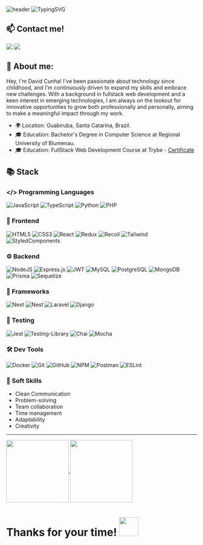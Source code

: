 ![header](https://capsule-render.vercel.app/api?type=waving&height=300&color=0078d4&text=>%20Hey%20there,%20Welcome!&textBg=false&section=header&reversal=false&fontColor=fff&animation=twinkling&descAlignY=50&descAlign=50)
![TypingSVG](https://readme-typing-svg.herokuapp.com?font=Fira+Code&center=true&size=30&duration=3000&pause=1000&color=fff&width=550&lines=David+Cunha;FullStack+Developer;Feel+free+to+contact+me!;)

## 📫 Contact me!
 <a href="mailto:contatodavidcunha@hotmail.com">
  <img src="https://img.shields.io/badge/Microsoft_Outlook-0078D4?style=for-the-badge&logo=microsoft-outlook&logoColor=white"></a>
</a>
  
 <a target='_blank' href="https://www.linkedin.com/in/davidlcunha/">
    <img src="https://img.shields.io/badge/LinkedIn-0077B5?style=for-the-badge&logo=linkedin&logoColor=white">
</a>

## 👋 About me:
Hey, I'm David Cunha! I've been passionate about technology since childhood, and I'm continuously driven to expand my skills and embrace new challenges. With a background in fullstack web development and a keen interest in emerging technologies, I am always on the lookout for innovative opportunities to grow both professionally and personally, aiming to make a meaningful impact through my work.

- 🌍 Location: Guabiruba, Santa Catarina, Brazil.
- 🎓 Education: Bachelor's Degree in Computer Science at Regional University of Blumenau.
- 🎓 Education: FullStack Web Development Course at Trybe - [Certificate](https://www.credential.net/9237181b-16cb-4d1d-bd74-4ad3f19f3e97#gs.cremfe)

## 📚 Stack

### </> Programming Languages

![JavaScript](https://img.shields.io/badge/javascript-%23323330.svg?style=for-the-badge&logo=javascript&logoColor=%23F7DF1E)
![TypeScript](https://img.shields.io/badge/typescript-%23007ACC.svg?style=for-the-badge&logo=typescript&logoColor=white)
![Python](https://img.shields.io/badge/python-3670A0?style=for-the-badge&logo=python&logoColor=ffdd54)
![PHP](https://img.shields.io/badge/php-777bb3?style=for-the-badge&logo=php&logoColor=white)

### 🎨 Frontend

![HTML5](https://img.shields.io/badge/html5-%23E34F26.svg?style=for-the-badge&logo=html5&logoColor=white)
![CSS3](https://img.shields.io/badge/css3-%231572B6.svg?style=for-the-badge&logo=css3&logoColor=white)
![React](https://img.shields.io/badge/react-23272f.svg?style=for-the-badge&logo=react&logoColor=white)
![Redux](https://img.shields.io/badge/redux-%23593d88.svg?style=for-the-badge&logo=redux&logoColor=white)
![Recoil](https://img.shields.io/badge/recoil-3578e5.svg?style=for-the-badge&logo=recoil&logoColor=white)
![Tailwind](https://img.shields.io/badge/tailwind_css-0ea5e9.svg?style=for-the-badge&logo=tailwindcss&logoColor=white)
![StyledComponents](https://img.shields.io/badge/styled_components-0b0c0f.svg?style=for-the-badge&logo=styledcomponents&logoColor=ffd465)

### ⚙️ Backend
![NodeJS](https://img.shields.io/badge/node.js-6DA55F?style=for-the-badge&logo=node.js&logoColor=white)
![Express.js](https://img.shields.io/badge/express.js-%23404d59.svg?style=for-the-badge&logo=express&logoColor=%2361DAFB)
![JWT](https://img.shields.io/badge/JWT-black?style=for-the-badge&logo=JSON%20web%20tokens)
![MySQL](https://img.shields.io/badge/MySQL-73618F?style=for-the-badge&logo=mysql&logoColor=white)
![PostgreSQL](https://img.shields.io/badge/postgreSQL-336791?style=for-the-badge&logo=postgresql&logoColor=white)
![MongoDB](https://img.shields.io/badge/MongoDB-%234ea94b.svg?style=for-the-badge&logo=mongodb&logoColor=white)
![Prisma](https://img.shields.io/badge/prisma-131722?style=for-the-badge&logo=prisma&logoColor=white)
![Sequelize](https://img.shields.io/badge/Sequelize-2e3b69?style=for-the-badge&logo=Sequelize&logoColor=white)

### 🧩 Frameworks
![Next](https://img.shields.io/badge/next-000.svg?style=for-the-badge&logo=next.js&logoColor=white)
![Nest](https://img.shields.io/badge/nest-ea2845?style=for-the-badge&logo=nestjs&logoColor=white)
![Laravel](https://img.shields.io/badge/Laravel-f4392e?style=for-the-badge&logo=laravel&logoColor=white)
![Django](https://img.shields.io/badge/django-44b78b?style=for-the-badge&logo=django&logoColor=white)

### 🧪 Testing

![Jest](https://img.shields.io/badge/-jest-%23C21325?style=for-the-badge&logo=jest&logoColor=white)
![Testing-Library](https://img.shields.io/badge/-TestingLibrary-%23E33332?style=for-the-badge&logo=testing-library&logoColor=white)
![Chai](https://img.shields.io/badge/-chai-f6eeda?style=for-the-badge&logo=chai&logoColor=000)
![Mocha](https://img.shields.io/badge/-mocha-8d6748?style=for-the-badge&logo=mocha&logoColor=white)

### 🛠️ Dev Tools
![Docker](https://img.shields.io/badge/docker-%230db7ed.svg?style=for-the-badge&logo=docker&logoColor=white)
![Git](https://img.shields.io/badge/git-%23F05033.svg?style=for-the-badge&logo=git&logoColor=white)
![GitHub](https://img.shields.io/badge/github-%23121011.svg?style=for-the-badge&logo=github&logoColor=white)
![NPM](https://img.shields.io/badge/NPM-%23CB3837.svg?style=for-the-badge&logo=npm&logoColor=white)
![Postman](https://img.shields.io/badge/Postman-FF6C37?style=for-the-badge&logo=postman&logoColor=white)
![ESLint](https://img.shields.io/badge/eslint-1d2938?style=for-the-badge&logo=eslint&logoColor=white)

### 🤝 Soft Skills
- Clean Communication
- Problem-solving
- Team collaboration
- Time management
- Adaptability
- Creativity

<hr>

<div>
    <a href='https://github.com/davidcunhadev'>
    <img align='center' height='165em' src='https://github-readme-stats.vercel.app/api?username=davidcunhadev&theme=transparent&text_color=adbac7&title_color=ffffff'>
    </a>
    <a href='https://github.com/davidcunhadev'>
    <img align='center' height='165em' src='https://github-readme-stats.vercel.app/api/top-langs/?username=davidcunhadev&layout=compact&theme=transparent&text_color=adbac7&title_color=ffffff'>
    </a>
</div>

<h1> Thanks for your time! <img src="https://user-images.githubusercontent.com/89549102/228119368-aa5a74ac-cb36-45a2-ad37-44844ff8d798.gif" width="50" height="50"></h1>
